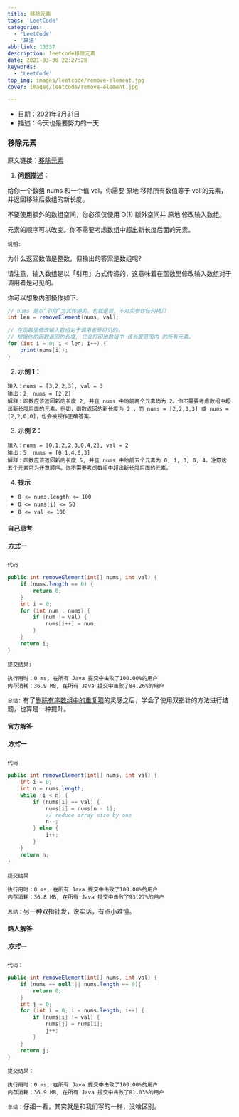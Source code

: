 ```yaml
---
title: 移除元素
tags: 'LeetCode'
categories: 
  - 'LeetCode'
  - '算法'
abbrlink: 13337
description: leetcode移除元素
date: 2021-03-30 22:27:28
keywords: 
  - 'LeetCode'
top_img: images/leetcode/remove-element.jpg
cover: images/leetcode/remove-element.jpg

---
```


- 日期：2021年3月31日
- 描述：今天也是要努力的一天

### 移除元素

原文链接：[移除元素](https://leetcode-cn.com/problems/remove-element/)

1. **问题描述：**

给你一个数组 nums 和一个值 val，你需要 原地 移除所有数值等于 val 的元素，并返回移除后数组的新长度。

不要使用额外的数组空间，你必须仅使用 O(1) 额外空间并 原地 修改输入数组。

元素的顺序可以改变。你不需要考虑数组中超出新长度后面的元素。

`说明:`

为什么返回数值是整数，但输出的答案是数组呢?

请注意，输入数组是以「引用」方式传递的，这意味着在函数里修改输入数组对于调用者是可见的。

你可以想象内部操作如下:

```java
// nums 是以“引用”方式传递的。也就是说，不对实参作任何拷贝
int len = removeElement(nums, val);

// 在函数里修改输入数组对于调用者是可见的。
// 根据你的函数返回的长度, 它会打印出数组中 该长度范围内 的所有元素。
for (int i = 0; i < len; i++) {
    print(nums[i]);
}
```



2. **示例 1：**

```
输入：nums = [3,2,2,3], val = 3
输出：2, nums = [2,2]
解释：函数应该返回新的长度 2, 并且 nums 中的前两个元素均为 2。你不需要考虑数组中超出新长度后面的元素。例如，函数返回的新长度为 2 ，而 nums = [2,2,3,3] 或 nums = [2,2,0,0]，也会被视作正确答案。
```

3. **示例 2：**

```
输入：nums = [0,1,2,2,3,0,4,2], val = 2
输出：5, nums = [0,1,4,0,3]
解释：函数应该返回新的长度 5, 并且 nums 中的前五个元素为 0, 1, 3, 0, 4。注意这五个元素可为任意顺序。你不需要考虑数组中超出新长度后面的元素。
```

4. **提示**

- `0 <= nums.length <= 100`
- `0 <= nums[i] <= 50`
- `0 <= val <= 100`

#### 自己思考

##### 方式一

`代码`

```java
public int removeElement(int[] nums, int val) {
    if (nums.length == 0) {
        return 0;
    }
    int i = 0;
    for (int num : nums) {
        if (num != val) {
            nums[i++] = num;
        }
    }
    return i;
}
```

`提交结果:`

```
执行用时：0 ms, 在所有 Java 提交中击败了100.00%的用户
内存消耗：36.9 MB, 在所有 Java 提交中击败了84.26%的用户
```

`总结:` 有了[删除有序数组中的重复项](https://leetcode-cn.com/problems/remove-duplicates-from-sorted-array/)的灵感之后，学会了使用双指针的方法进行结题，也算是一种提升。

#### 官方解答

##### 方式一

`代码`

```java
public int removeElement(int[] nums, int val) {
    int i = 0;
    int n = nums.length;
    while (i < n) {
        if (nums[i] == val) {
            nums[i] = nums[n - 1];
            // reduce array size by one
            n--;
        } else {
            i++;
        }
    }
    return n;
}
```

`提交结果`

```
执行用时：0 ms, 在所有 Java 提交中击败了100.00%的用户
内存消耗：36.8 MB, 在所有 Java 提交中击败了93.27%的用户
```

`总结：`另一种双指针发，说实话，有点小难懂。

#### 路人解答

##### 方式一

`代码：`

```java
public int removeElement(int[] nums, int val) {
    if (nums == null || nums.length == 0){
        return 0;
    }
    int j = 0;
    for (int i = 0; i < nums.length; i++) {
        if (nums[i] != val) {
            nums[j] = nums[i];
            j++;
        }
    }
    return j;
}
```

`提交结果：`

```
执行用时：0 ms, 在所有 Java 提交中击败了100.00%的用户
内存消耗：36.9 MB, 在所有 Java 提交中击败了81.03%的用户
```

`总结：`仔细一看，其实就是和我们写的一样，没啥区别。